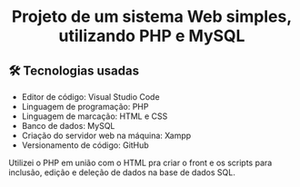 <h1 align="center"> Projeto de um sistema Web simples, utilizando PHP e MySQL</h1>


 ## 🛠️ Tecnologias usadas
 
 * Editor de código: Visual Studio Code
 * Linguagem de programação: PHP
 * Linguagem de marcação: HTML e CSS
 * Banco de dados: MySQL
 * Criação do servidor web na máquina: Xampp
 * Versionamento de código: GitHub

Utilizei o PHP em união com o HTML pra criar o front e os scripts para inclusão, edição e deleção de dados na base de dados SQL.
